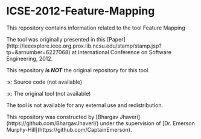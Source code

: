 # ICSE-2012-Feature-Mapping
This repository contains information related to the tool Feature Mapping
<p>
The tool was originally presented in this [Paper](http://ieeexplore.ieee.org.prox.lib.ncsu.edu/stamp/stamp.jsp?tp=&arnumber=6227068) at International Conference on Software Engineering, 2012.
<p>
This repository <b><i>is NOT</i></b> the original repository for this tool.<br>
<p>
:x: Source code (not available)
<p>
:x: The original tool (not available)

The tool is not available for any external use and redistribution.<br>
<p>
This repository was constructed by [Bhargav Jhaveri](https://github.com/BhargavJhaveri/) under the supervision of [Dr. Emerson Murphy-Hill](https://github.com/CaptainEmerson).
